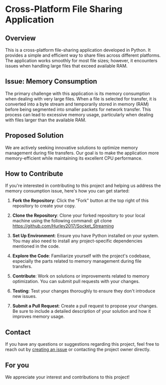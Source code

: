 # Cross-Platform File Sharing Application

## Overview

This is a cross-platform file-sharing application developed in Python. It provides a simple and efficient way to share files across different platforms. The application works smoothly for most file sizes; however, it encounters issues when handling large files that exceed available RAM.

## Issue: Memory Consumption

The primary challenge with this application is its memory consumption when dealing with very large files. When a file is selected for transfer, it is converted into a byte stream and temporarily stored in memory (RAM) before being segmented into smaller packets for network transfer. This process can lead to excessive memory usage, particularly when dealing with files larger than the available RAM.

## Proposed Solution

We are actively seeking innovative solutions to optimize memory management during file transfers. Our goal is to make the application more memory-efficient while maintaining its excellent CPU performance.

## How to Contribute

If you're interested in contributing to this project and helping us address the memory consumption issue, here's how you can get started:

1. **Fork the Repository**: Click the "Fork" button at the top right of this repository to create your copy.

2. **Clone the Repository**: Clone your forked repository to your local machine using the following command: git clone https://github.com/Hurley2017/Socket_Streaming

3. **Set Up Environment**: Ensure you have Python installed on your system. You may also need to install any project-specific dependencies mentioned in the code.

4. **Explore the Code**: Familiarize yourself with the project's codebase, especially the parts related to memory management during file transfers.

5. **Contribute**: Work on solutions or improvements related to memory optimization. You can submit pull requests with your changes.

6. **Testing**: Test your changes thoroughly to ensure they don't introduce new issues.

7. **Submit a Pull Request**: Create a pull request to propose your changes. Be sure to include a detailed description of your solution and how it improves memory usage.

## Contact

If you have any questions or suggestions regarding this project, feel free to reach out by [creating an issue](https://github.com/Hurley2017/Socket_Streaming/issues) or contacting the project owner directly.

## For you

We appreciate your interest and contributions to this project!

